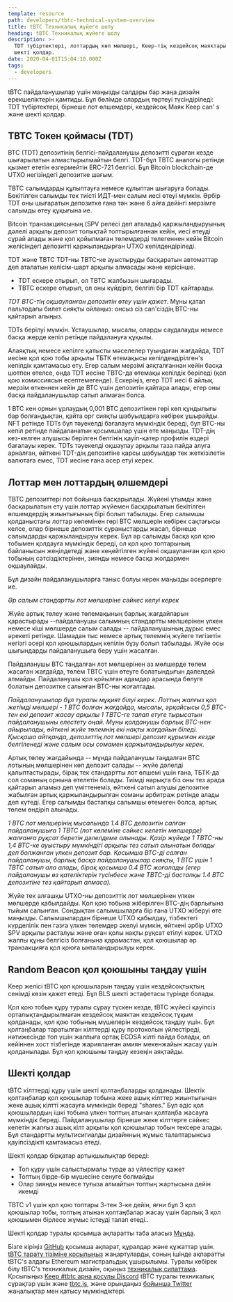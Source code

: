 ```yaml
---
template: resource
path: developers/tbtc-technical-system-overview
title: tBTC Техникалық жүйеге шолу
heading: tBTC Техникалық жүйеге шолу
description: >-
  TDT түбіртектері, лоттардың көп мөлшері, Keep-тің кездейсоқ маяктары және т.б.
  шекті қолдар.
date: 2020-04-01T15:04:10.000Z
tags:
  - developers
---
```

tBTC пайдаланушылар үшін маңызды салдары бар жаңа дизайн ерекшеліктерін қамтиды. Бұл бөлімде олардың төртеуі түсіндіріледі: TDT түбіртектері, бірнеше лот өлшемдері, кездейсоқ Маяк Keep can&#39; s және шекті қолдар.

## TBTC Токен қоймасы (TDT)

BTC (TDT) депозитінің белгісі-пайдаланушы депозитті сұраған кезде шығарылатын алмастырылмайтын белгі. TDT-бұл TBTC аналогы ретінде қызмет ететін өзгермейтін ERC-721 белгісі. Бұл Bitcoin blockchain-де UTXO негізіндегі депозитке шағым.

TBTC салымдарды құлыптауға немесе құлыптан шығаруға болады. Бекітілген салымды тек тиісті ИДТ-мен салым иесі өтеуі мүмкін. Әрбір TDT оны шығаратын депозитке ғана тән және 6 айға дейінгі мерзімге салымды өтеу құқығына ие.

Bitcoin транзакциясының (SPV релесі деп аталады) қаржыландыруының дәлелі арқылы депозит толықтай толтырылғаннан кейін, иесі өтеуді сұрай алады және қол қойылмаған төлемдерді төлегеннен кейін Bitcoin желісіндегі депозитті қаржыландырған UTXO кепілдендіріледі.

TDT және TBTC TDT-ны TBTC-ке ауыстыруды басқаратын автоматтар деп аталатын келісім-шарт арқылы алмасады және керісінше.

* TDT ескере отырып, ол TBTC жалбызын шығарады.
* TBTC ескере отырып, ол оны күйдіріп, белгілі бір TDT қайтарады.

*TDT BTC-тің оқшауланған депозитін өтеу үшін қажет*. Мұны қатал пальтодағы билет сияқты ойлаңыз: онсыз сіз can&#39;сіздің BTC-ны қайтарып алыңыз.

TDTs берілуі мүмкін. Ұстаушылар, мысалы, оларды саудалауды немесе басқа жерде кепіл ретінде пайдалануға құқылы.

Алаяқтық немесе кепілге қатысты мәселелер туындаған жағдайда, TDT иесіне қол қою тобы арқылы ТБТК өтемақысы кепілдендірілген&#39;s кепілдік қамтамасыз ету. Егер салым мерзімі аяқталғаннан кейін басқа шотпен өтелсе, онда TDT иесіне TBTC-да өтемақы кепілдік беріледі (қол қою комиссиясын есептемегенде). Ескеріңіз, егер TDT иесі 6 айлық мерзім өткеннен кейін де BTC үшін депозитін қайтара алады, егер оны басқа пайдаланушылар сатып алмаған болса.

1 BTC кен орнын ұрлаудың 0,001 BTC депозитінен гөрі көп құндылығы бар болғандықтан, қайта орг сияқты шабуылдарға көбірек ұшырайды. NFT ретінде TDTs бұл тәуекелді бағалауға мүмкіндік береді, бұл BTC-ны кепіл ретінде пайдаланатын қосымшалар үшін өте маңызды. TDT-дің кез-келген алушысы берілген белгінің қауіп-қатер профилін өздері бағалауы керек. TDTs тәуекелді оқшаулау арқылы таза пайда алуға арналған, өйткені TDT-дің депозитіне қарсы шабуылдар тек жеткізілетін валютаға емес, TDT иесіне ғана әсер етуі керек.

## Лоттар мен лоттардың өлшемдері

TBTC депозиттері лот бойынша басқарылады. Жүйені ұтымды және басқарылатын ету үшін лоттар жүйемен басқарылатын бекітілген өлшемдердің жиынтығының бірі болып табылады. Егер салымшы қолданыстағы лоттар көлемінен гөрі BTC мөлшерін көбірек сақтағысы келсе, олар бірнеше депозиттік сұраныстарды жасап, бірнеше салымдарды қаржыландыруы керек. Бұл әр салымды басқа қол қою тобымен қолдауға мүмкіндік береді, ол қол қою топтарының байланысын жеңілдетеді және кеңейтілген жүйені оқшауланған қол қою тобының сәтсіздіктерінен, зиянды немесе басқа жолдармен оқшаулайды.

Бұл дизайн пайдаланушыларға таныс болуы керек маңызды әсерлерге ие.

*Әр салым стандартты лот мөлшеріне сәйкес келуі керек*

Жүйе артық төлеу және төлемақының барлық жағдайларын қарастырады --пайдаланушы салымның стандартты мөлшерінен үлкен немесе кіші мөлшерде салым салады -- пайдаланушының дұрыс емес әрекеті ретінде. Шамадан тыс немесе артық төлемнің жүйеге тигізетін негізгі әсері қол қоюшылардың кепілін бұзу болып табылады. Жүйе осы шығындарды пайдаланушыға беру үшін жасалған.

Пайдаланушы BTC таңдалған лот мөлшерінен аз мөлшерде төлем жасаған жағдайда, төлем TBTC үшін өтеуге болатындығын дәлелдей алмайды. Пайдаланушы қол қойылған адамдар арасында бөлуге болатын депозитке салынған BTC-ны жоғалтады.

*Пайдаланушылар бұл туралы мұқият білуі керек. Лоттың жалғыз қол жетімді мөлшері - 1 BTC болған жағдайда, мысалы, әрқайсысы 0,5 BTC-тен екі депозит жасау арқылы 1 TBTC-ге талап етуге тырысатын пайдаланушыны елестету оңай. Мұны қолданушы барлық BTC-нен айырылады, өйткені жүйе төлемнің екі нақты жағдайын біледі. Қысқаша айтқанда, депозиттің лот мөлшері депозит құрылған кезде белгіленеді және салым осы сомамен қаржыландырылуы керек.*

Артық төлеу жағдайында -- мұнда пайдаланушы таңдалған BTC лотының мөлшерінен көп депозит салады -- жүйе дәлелді қалыптастырады, бірақ тек стандартты лот өлшемі үшін ғана, ТБТК-да сол соманың орнына өтелетін болады. Тиімді нарықта біз оны тез арада қайтарып аламыз деп үміттенеміз, өйткені сатып алушы депозитке жабылған артық қаржыландырылған соманы арбитраж ретінде алады деп күтеді. Егер салымды бастапқы салымшы өтемеген болса, артық төлем өндіріп алынады.

*1 BTC лот мөлшерінің мысалында 1.4 BTC депозитін салған пайдаланушыға 1 TBTC (лот көлеміне сәйкес келетін мөлшерде) жалғанға рұқсат беретін дәлелдеме алынады. Қазір жүйеде
1 TBTC-ны 1,4 BTC-ке ауыстыру мүмкіндігі арқылы тез сатып алынатын болады деп болжанған үлкен депозит бар. Қосымша BTC-ді салған пайдаланушы, барлық басқа пайдаланушылар сияқты,  1 BTC үшін 1 TBTC сатып ала алады, бірақ қосымша 0.4 BTC жоғалады (егер пайдаланушы өз қателіктерін түсінбесе және TBTC-ді бастапқы 1.4 BTC депозитіне тез қайтарып алмаса).*

Жүйе тек алғашқы UTXO-ны депозиттік лот мөлшерінен үлкен мөлшерде қабылдайды. Қол қою тобына жіберілген BTC-дің барлығына тыйым салынған. Сондықтан салымшыларға бір ғана UTXO жіберуі өте маңызды. Салымшылардан бірнеше UTXO қабылдау, тізбектегі күрделілік пен газға үлкен төлемдер әкелуі мүмкін, өйткені әрбір UTXO SPV арқылы расталуы және оған қолы нақты рұқсат етілуі керек. UTXO жалпы құны белгісіз болғанына қарамастан, қол қоюшылар әр транзакцияға қол қоюға ынталандырылуы керек.

## Random Beacon қол қоюшыны таңдау үшін

Keep желісі tBTC қол қоюшыларын таңдау үшін кездейсоқтықтың сенімді көзін қажет етеді. Бұл BLS шекті эстафетасы түрінде болады.

Қол қою тобын құру туралы сұрау түскен кезде, tBTC жүйесі қауіпсіз орталықтандырылмаған кездейсоқ маяктан кездейсоқ тұқым қолданады, қол қою тобының мүшелерін кездейсоқ таңдау үшін. Бұл қолтаңбалар таратылған кілттерді құру протоколын үйлестіреді, нәтижесінде топ үшін жалпыға ортақ ECDSA кілті пайда болады, ол кейіннен хост тізбегінде жарияланған әмиян мекенжайын жасау үшін қолданылады. Бұл қол қоюшыны таңдау кезеңін аяқтайды.

## Шекті қолдар

tBTC кілттерді құру үшін шекті қолтаңбаларды қолданады. Шектік қолтаңбалар қол қоюшылар тобына жеке ашық кілттер жиынтығынан жеке ашық кілтті жасауға мүмкіндік береді &quot;shares.&quot; Бұл әдіс қол қоюшылардың ішкі тобына үлкен топтың атынан қолтаңба жасауға мүмкіндік береді. Пайдаланушылар бірнеше жеке кілттерге сәйкес келетін жалғыз ашық кілт арқылы қол қоюшылар тобын тексере алады. Бұл стандартты мультисигиалды дизайнның жұмыс талаптарынсыз қауіпсіздікті қамтамасыз етеді.

Шекті қолдар бірқатар артықшылықтар береді:

* Топ құру үшін салыстырмалы түрде аз үйлестіру қажет
* Топтың бірде-бір мүшесіне сенуге болмайды
* Олар зиянды немесе туғыза алмайтын топтың жартысына дейін икемді

TBTC v1 үшін қол қою топтары 3-тен 3-ке дейін, яғни бұл 3 қол қоюшылар тобы, топтың атынан қолтаңбалар жасау үшін барлық 3 қол қоюшымен бірлесе жұмыс істеуді талап етеді..

Шекті қолдар туралы қосымша ақпаратты таба аласыз [Мұнда](https://blog.keep.network/threshold-signatures-ff2c2b98d9c7).

Бізге кіріңіз [GitHub](https://github.com/keep-network/tbtc) қосымша ақпарат, құралдар және құжаттар үшін. [tBTC тарату тізіміне қосылыңыз](https://tbtc.network/#mailing-list) жаңартуларды, соның ішінде ақпаратты tBTC&#39;s алдағы Ethereum магистральдық ұшырылымы. Туралы көбірек білу tBTC&#39;s техникалық дизайн, оқыңыз [техникалық сипаттама](http://docs.keep.network/tbtc/index.pdf). Қосылыңыз [Keep #tbtc арна қосулы Discord](https://chat.tbtc.network) tBTC туралы техникалық сұрақтар үшін және [tbtc.js](https://tbtc.network/news/2020-02-14-announcing-tbtc-js), және орындаңыз [бойынша Twitter](https://twitter.com/search?q=%22%23tbtc%22&src=typed_query) жаңалықтар мен қатысу мүмкіндіктері.
